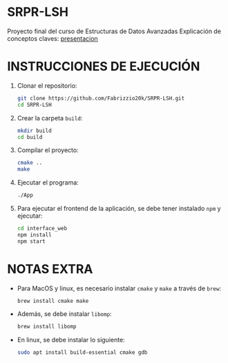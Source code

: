 # SRPR-LSH
Proyecto final del curso de Estructuras de Datos Avanzadas
Explicación de conceptos claves: [presentacion](https://gamma.app/docs/SRPR-Proyecto-Final-4x15flrleotw0fy)
# INSTRUCCIONES DE EJECUCIÓN
1. Clonar el repositorio:
    ```bash
    git clone https://github.com/Fabrizzio20k/SRPR-LSH.git
    cd SRPR-LSH
    ```
2. Crear la carpeta `build`:
    ```bash
    mkdir build
    cd build
    ```
3. Compilar el proyecto:
    ```bash
    cmake ..
    make
    ```
4. Ejecutar el programa:
    ```bash
    ./App
    ```
5. Para ejecutar el frontend de la aplicación, se debe tener instalado `npm` y ejecutar:
    ```bash
    cd interface_web
    npm install
    npm start
    ```
    
# NOTAS EXTRA
- Para MacOS y linux, es necesario instalar `cmake` y `make` a través de `brew`:
    ```bash
    brew install cmake make
    ```
- Además, se debe instalar `libomp`:
    ```bash
    brew install libomp
    ```
- En linux, se debe instalar lo siguiente:
    ```bash
    sudo apt install build-essential cmake gdb
    ```
